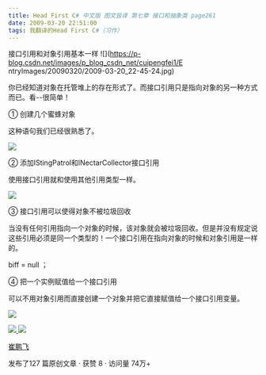 ```yaml
---
title: Head First C# 中文版 图文皆译 第七章 接口和抽象类 page261
date: 2009-03-20 22:51:00
tags: 我翻译的Head First C#（习作）
---
```

接口引用和对象引用基本一样 ![](https://p-blog.csdn.net/images/p_blog_csdn_net/cuipengfei1/E
ntryImages/20090320/2009-03-20_22-45-24.jpg)

  

你已经知道对象在托管堆上的存在形式了。而接口引用只是指向对象的另一种方式而已。看--很简单！

  

①  创建几个蜜蜂对象

  

这种语句我们已经很熟悉了。

  

![](https://p-blog.csdn.net/images/p_blog_csdn_net/cuipengfei1/EntryImages/20090320/2009-03-20_22-35-45.jpg)

②  添加IStingPatrol和INectarCollector接口引用

使用接口引用就和使用其他引用类型一样。

  

![](https://p-blog.csdn.net/images/p_blog_csdn_net/cuipengfei1/EntryImages/20090320/2009-03-20_22-37-29.jpg)

③  接口引用可以使得对象不被垃圾回收

  

当没有任何引用指向一个对象的时候，该对象就会被垃圾回收。但是并没有规定说这些引用必须是同一个类型的！一个接口引用在指向对象的时候和对象引用是一样的。

  

biff = null  ；

  

④  把一个实例赋值给一个接口引用

  

可以不用对象引用而直接创建一个对象并把它直接赋值给一个接口引用变量。

  

![](https://p-blog.csdn.net/images/p_blog_csdn_net/cuipengfei1/EntryImages/20090320/2009-03-20_22-44-15.jpg)



[ ![](https://profile.csdnimg.cn/5/2/5/3_cuipengfei1)
![](https://g.csdnimg.cn/static/user-reg-year/1x/11.png)
](https://blog.csdn.net/cuipengfei1)

[ 崔鹏飞 ](https://blog.csdn.net/cuipengfei1)

发布了127 篇原创文章  ·  获赞 8  ·  访问量 74万+

